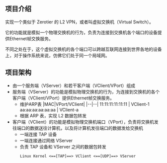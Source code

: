 ## 项目介绍

实现一个类似于 Zerotier 的 L2 VPN，或者叫虚拟交换机（Virtual Switch）。

它的功能就是模拟一个物理交换机的行为，负责为连接到交换机各个端口的设备提供Ethernet帧交换服务。

不同之处在于，这个虚拟交换机的各个端口可以跨越互联网连接到世界各地的设备上，对于操作系统来说，仿佛它们处于同一个局域网。

## 项目架构
- 由一个服务端（VServer）和若干客户端（VClient/VPort）组成
- 服务端（VServer）的功能是模拟物理交换机的行为，为连接到交换机的各个客户端（VClient/VPort）提供Ethernet帧交换服务。
  - 维护ARP表
    |MAC|VPort/VClient|
    |--|--|
    11:11:11:11:11:11 | VClient-1
    aa:aa:aa:aa:aa:aa | VClient-a
  - 根据 ARP 表，实现 L2 数据包转发
- 客户端（VClient）的功能是模拟物理交换机端口（VPort），负责将交换机发往端口的数据送往计算机，以及将计算机发往端口的数据发给交换机
  - 一端连接 TAP 设备
  - 一端连接通过网络 VServer
  - 负责 TAP 设备和 VServer 之间的数据包转发
    ```
    Linux Kernel <==[TAP]==> VClient <==[UDP]==> VServer
    ```
